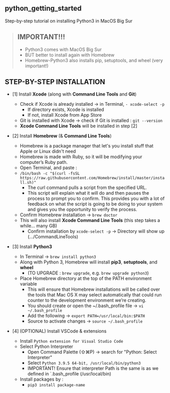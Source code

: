 ## python_getting_started
Step-by-step tutorial on installing Python3 in MacOS Big Sur

> ## IMPORTANT!!!
> - Python3 comes with MacOS Big Sur 
> - BUT better to install again with Homebrew
> - Homebrew-Python3 also installs pip, setuptools, and wheel (very important!)

## STEP-BY-STEP INSTALLATION
- [1] Install **Xcode** (along with **Command Line Tools** and **Git**)
  - Check if Xcode is already installed -> in Terminal, `- xcode-select -p`
    - If directory exists, Xcode is installed   
    - If not, install Xcode from App Store
  - Git is installed with Xcode -> check if Git is installed : `git --version`
  - **Xcode Command Line Tools** will be installed in step [2]

- [2] Install **Homebrew** (& **Command Line Tools**)
  - Homebrew is a package manager that let's you install stuff that Apple or Linux didn't need
  - Homebrew is made with Ruby, so it will be modifying your computer’s Ruby path. 
  - Open Terminal, and paste :
  - ```/bin/bash -c "$(curl -fsSL https://raw.githubusercontent.com/Homebrew/install/master/install.sh)"```
    - The curl command pulls a script from the specified URL. 
    - This script will explain what it will do and then pauses the process to prompt you to confirm. This provides you with a lot of feedback on what the script is going to be doing to your system and gives you the opportunity to verify the process.  
  - Confirm Homebrew installation -> `brew doctor`
  - This will also install **Xcode Command Line Tools** (this step takes a while... many GB)
    - Confirm installation by `xcode-select -p` -> Directory will show up (.../CommandLineTools)

- [3] Install **Python3**
  - In Terminal -> ```brew install python3```
  - Along with Python 3, Homebrew will install **pip3**, **setuptools**, and **wheel**
    - (TO UPGRADE : `brew upgrade`, e.g. `brew upgrade python3`)
  - Place Homebrew directory at the top of the PATH environment variable
    - This will ensure that Homebrew installations will be called over the tools that Mac OS X may select automatically that could run counter to the development environment we’re creating.
    - You should create or open the ~/.bash_profile file -> `vi ~/.bash_profile`
    - Add the following -> `export PATH=/usr/local/bin:$PATH`
    - Source to activate changes -> `source ~/.bash_profile`

- [4] (OPTIONAL) Install VSCode & extensions
  - Install `Python extension for Visual Studio Code`
  - Select Python Interpreter
    - Open Command Palette (⇧⌘P) -> search for "Python: Select Interpreter"
    - Select `Python 3.9.5 64-bit, /usr/local/bin/python3` 
    - IMPORTANT! Ensure that interpreter Path is the same is as we defined in `.bash_profile (/usr/local/bin)
  - Install packages by :
    - `pip3 install package-name`
